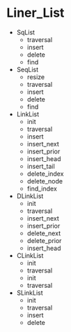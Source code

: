 # Liner_List
- SqList
    - traversal
    - insert
    - delete
    - find
- SeqList
    - resize
    - traversal
    - insert
    - delete
    - find
- LinkList
    - init
    - traversal
    - insert
    - insert_next
    - insert_prior
    - insert_head
    - insert_tail
    - delete_index
    - delete_node
    - find_index
- DLinkList
    - init
    - traversal
    - insert_next
    - insert_prior
    - delete_next
    - delete_prior
    - insert_head
- CLinkList
    - init
    - traversal
    - init
    - traversal
- SLinkList
    - init
    - traversal
    - insert
    - delete
